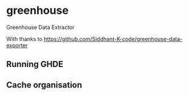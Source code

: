 # greenhouse
Greenhouse Data Extractor

With thanks to https://github.com/Siddhant-K-code/greenhouse-data-exporter

## Running GHDE

## Cache organisation
